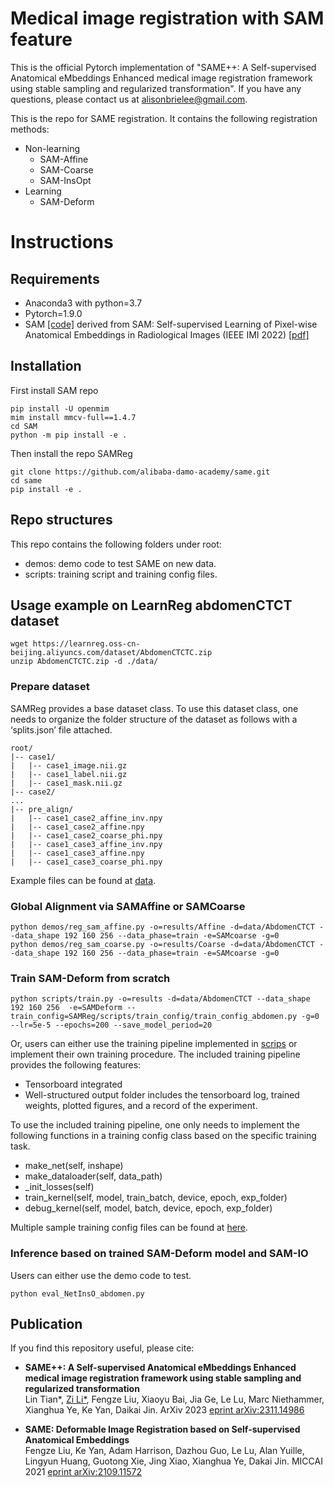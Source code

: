 # Medical image registration with SAM feature

This is the official Pytorch implementation of "SAME++: A Self-supervised Anatomical eMbeddings Enhanced medical image registration framework using stable sampling and regularized transformation". If you have any questions, please contact us at alisonbrielee@gmail.com.

This is the repo for SAME registration. It contains the following registration methods:
- Non-learning
    - SAM-Affine 
    - SAM-Coarse
    - SAM-InsOpt
- Learning
    - SAM-Deform


# Instructions
## Requirements
- Anaconda3 with python=3.7
- Pytorch=1.9.0
- SAM [[code]](https://github.com/alibaba-damo-academy/self-supervised-anatomical-embedding-v2) derived from SAM: Self-supervised Learning of Pixel-wise Anatomical Embeddings in Radiological Images (IEEE IMI 2022) [[pdf]](https://ieeexplore.ieee.org/document/9760421/) 

## Installation
First install SAM repo
```
pip install -U openmim
mim install mmcv-full==1.4.7
cd SAM
python -m pip install -e .
```
Then install the repo SAMReg
```
git clone https://github.com/alibaba-damo-academy/same.git
cd same
pip install -e .
```

## Repo structures
This repo contains the following folders under root: 
- demos: demo code to test SAME on new data.
- scripts: training script and training config files.



## Usage example on LearnReg abdomenCTCT dataset
```
wget https://learnreg.oss-cn-beijing.aliyuncs.com/dataset/AbdomenCTCTC.zip
unzip AbdomenCTCTC.zip -d ./data/
 ```


### Prepare dataset
SAMReg provides a base dataset class. To use this dataset class, one needs to organize the folder structure of the dataset as follows with a ‘splits.json’ file attached.  

```
root/
|-- case1/
|   |-- case1_image.nii.gz
|   |-- case1_label.nii.gz
|   |-- case1_mask.nii.gz
|-- case2/
...
|-- pre_align/
|   |-- case1_case2_affine_inv.npy
|   |-- case1_case2_affine.npy
|   |-- case1_case2_coarse_phi.npy
|   |-- case1_case3_affine_inv.npy
|   |-- case1_case3_affine.npy
|   |-- case1_case3_coarse_phi.npy

```
Example files can be found at [data](data/AbdomenCTCT).

### Global Alignment via SAMAffine or SAMCoarse

```
python demos/reg_sam_affine.py -o=results/Affine -d=data/AbdomenCTCT --data_shape 192 160 256 --data_phase=train -e=SAMcoarse -g=0
python demos/reg_sam_coarse.py -o=results/Coarse -d=data/AbdomenCTCT --data_shape 192 160 256 --data_phase=train -e=SAMcoarse -g=0
```

### Train SAM-Deform from scratch
```
python scripts/train.py -o=results -d=data/AbdomenCTCT --data_shape 192 160 256  -e=SAMDeform --train_config=SAMReg/scripts/train_config/train_config_abdomen.py -g=0 --lr=5e-5 --epochs=200 --save_model_period=20
```
Or, users can either use the training pipeline implemented in [scrips](scripts/) or implement their own training procedure. The included training pipeline provides the following features:
- Tensorboard integrated
- Well-structured output folder includes the tensorboard log, trained weights, plotted figures, and a record of the experiment.

To use the included training pipeline, one only needs to implement the following functions in a training config class based on the specific training task.
- make_net(self, inshape)
- make_dataloader(self, data_path)
- _init_losses(self)
- train_kernel(self, model, train_batch, device, epoch, exp_folder)
- debug_kernel(self, model, batch, device, epoch, exp_folder)

Multiple sample training config files can be found at [here](scripts/train_config/).

### Inference based on trained SAM-Deform model and SAM-IO
Users can either use the demo code to test.
```
python eval_NetInsO_abdomen.py
```


## Publication
If you find this repository useful, please cite:

- **SAME++: A Self-supervised Anatomical eMbeddings Enhanced medical image registration framework using stable sampling and regularized transformation**  
Lin Tian*, [Zi Li*](https://alison-brie.github.io/), Fengze Liu, Xiaoyu Bai, Jia Ge, Le Lu, Marc Niethammer, Xianghua Ye, Ke Yan, Daikai Jin. ArXiv 2023 [eprint arXiv:2311.14986](https://arxiv.org/abs/2311.14986 "eprint arXiv:2311.14986")

- **SAME: Deformable Image Registration based on Self-supervised Anatomical Embeddings**  
Fengze Liu, Ke Yan, Adam Harrison, Dazhou Guo, Le Lu, Alan Yuille, Lingyun Huang, Guotong Xie, Jing Xiao, Xianghua Ye, Dakai Jin.
MICCAI 2021 [eprint arXiv:2109.11572](https://arxiv.org/abs/2109.11572 "eprint arXiv:2109.11572")

